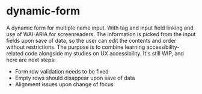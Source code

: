 # dynamic-form
A dynamic form for multiple name input. With tag and input field linking and use of WAI-ARIA for screenreaders. The information is picked from the input fields upon save of data, so the user can edit the contents and order without restrictions.
The purpose is to combine learning accessibility-related code alongside my studies on UX accessibility.
It's still WIP, and here are next steps:
* Form row validation needs to be fixed
* Empty rows should disappear upon save of data
* Alignment issues upon change of focus
